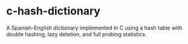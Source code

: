 # c-hash-dictionary
A Spanish-English dictionary implemented in C using a hash table with double hashing, lazy deletion, and full probing statistics.
